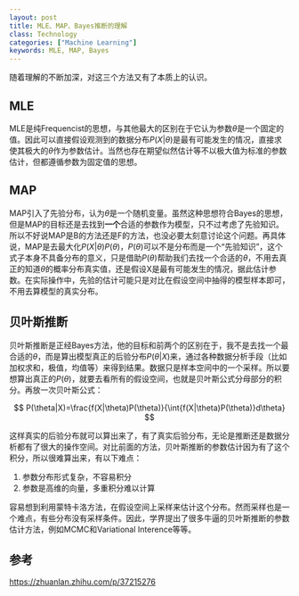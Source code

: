 ```yaml
---
layout: post
title: MLE、MAP、Bayes推断的理解
class: Technology
categories: ["Machine Learning"]
keywords: MLE, MAP, Bayes
---
```


随着理解的不断加深，对这三个方法又有了本质上的认识。

## **MLE**
MLE是纯Frequencist的思想，与其他最大的区别在于它认为参数$\theta$是一个固定的值。因此可以直接假设观测到的数据分布$P(X|\theta)$是最有可能发生的情况，直接求使其极大的$\theta$作为参数估计。当然也存在期望似然估计等不以极大值为标准的参数估计，但都遵循参数为固定值的思想。

## **MAP**
MAP引入了先验分布，认为$\theta$是一个随机变量。虽然这种思想符合Bayes的思想，但是MAP的目标还是去找到**一个**合适的参数作为模型，只不过考虑了先验知识。所以不好说MAP是B的方法还是F的方法，也没必要太刻意讨论这个问题。再具体说，MAP是去最大化$P(X|\theta)P(\theta)$，$P(\theta)$可以不是分布而是一个“先验知识”，这个式子本身不具备分布的意义，只是借助$P(\theta)$帮助我们去找一个合适的$\theta$，不用去真正的知道$\theta$的概率分布真实值，还是假设X是最有可能发生的情况，据此估计参数。在实际操作中，先验的估计可能只是对比在假设空间中抽得的模型样本即可，不用去算模型的真实分布。

## **贝叶斯推断**
贝叶斯推断是正经Bayes方法，他的目标和前两个的区别在于，我不是去找一个最合适的$\theta$，而是算出模型真正的后验分布$P(\theta|X)$来，通过各种数据分析手段（比如加权求和，极值，均值等）来得到结果。数据只是样本空间中的一个采样。所以要想算出真正的$P(\theta)$，就要去看所有的假设空间，也就是贝叶斯公式分母部分的积分。再放一次贝叶斯公式：

$$
P(\theta|X)=\frac{f(X|\theta)P(\theta)}{\int{f(X|\theta)P(\theta)}d\theta}
$$

这样真实的后验分布就可以算出来了，有了真实后验分布，无论是推断还是数据分析都有了很大的操作空间。对比前面的方法，贝叶斯推断的参数估计因为有了这个积分，所以很难算出来，有以下难点：

 1. 参数分布形式复杂，不容易积分
 2. 参数是高维的向量，多重积分难以计算

容易想到利用蒙特卡洛方法，在假设空间上采样来估计这个分布。然而采样也是一个难点，有些分布没有采样条件。因此，学界提出了很多牛逼的贝叶斯推断的参数估计方法，例如MCMC和Variational Interence等等。

## **参考**
<https://zhuanlan.zhihu.com/p/37215276>
